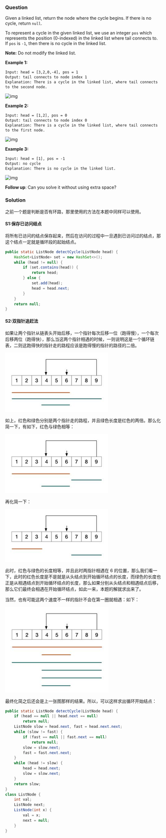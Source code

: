 ### Question

Given a linked list, return the node where the cycle begins. If there is no cycle, return `null`.

To represent a cycle in the given linked list, we use an integer `pos` which represents the position (0-indexed) in the linked list where tail connects to. If `pos` is `-1`, then there is no cycle in the linked list.

**Note:** Do not modify the linked list.

 

**Example 1:**

```
Input: head = [3,2,0,-4], pos = 1
Output: tail connects to node index 1
Explanation: There is a cycle in the linked list, where tail connects to the second node.
```

![img](https://assets.leetcode.com/uploads/2018/12/07/circularlinkedlist.png)

**Example 2:**

```
Input: head = [1,2], pos = 0
Output: tail connects to node index 0
Explanation: There is a cycle in the linked list, where tail connects to the first node.
```

![img](https://assets.leetcode.com/uploads/2018/12/07/circularlinkedlist_test2.png)

**Example 3:**

```
Input: head = [1], pos = -1
Output: no cycle
Explanation: There is no cycle in the linked list.
```

![img](https://assets.leetcode.com/uploads/2018/12/07/circularlinkedlist_test3.png)

 

**Follow up**:
Can you solve it without using extra space?

### Solution

之前一个题是判断是否有环路，那里使用的方法在本题中同样可以使用。

#### S1:保存已访问结点

将所有已访问的结点保存起来，然后在访问的过程中一旦遇到已访问过的结点，那这个结点一定就是循环段的起始结点。

```java
public static ListNode detectCycle(ListNode head) {
    HashSet<ListNode> set = new HashSet<>();
    while (head != null) {
        if (set.contains(head)) {
            return head;
        } else {
            set.add(head);
            head = head.next;
        }
    }
    return null;
}
```

#### S2:双指针追赶法

如果让两个指针从链表头开始后移，一个指针每次后移一位（跑得慢），一个每次后移两位（跑得快），那么当这两个指针相遇的时候，一则说明这是一个循环链表，二则这跑得快的指针走的路程应该是跑得慢的指针的路径的二倍。

![](./linked_list_cycle_2_1.jpg)

如上，红色和绿色分别是两个指针走的路程，并且绿色长度是红色的两倍。那么化简一下，有如下，红色与绿色相等：

![](./linked_list_cycle_2_2.jpg)

再化简一下：

![](linked_list_cycle_2_3.jpg)

此时，红色与绿色的长度相等，并且此时两指针相遇在 6 的位置，那么我们看一下，此时的红色长度是不是就是从头结点到开始循环结点的长度，而绿色的长度也正是从相遇结点到开始循环结点的长度，那么如果分别从头结点和相遇结点后移，那么它们最终会相遇在开始循环结点，如此一来，本题的解就求出来了。

当然，也有可能这两个速度不一样的指针不会在第一圈就相遇：如下：

![](./linked_list_cycle_2_4.jpg)

最终化简之后还会是上一张图那样的结果。所以，可以这样求出循环开始结点：

```java
public static ListNode detectCycle(ListNode head) {
    if (head == null || head.next == null)
        return null;
    ListNode slow = head.next, fast = head.next.next;
    while (slow != fast) {
        if (fast == null || fast.next == null)
            return null;
        slow = slow.next;
        fast = fast.next.next;
    }
    while (head != slow) {
        head = head.next;
        slow = slow.next;
    }
    return slow;
}
class ListNode {
    int val;
    ListNode next;
    ListNode(int x) {
        val = x;
        next = null;
    }
}
```

